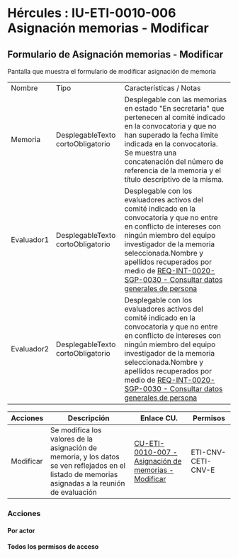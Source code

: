 # Hércules : IU\-ETI\-0010\-006 Asignación memorias \- Modificar



## Formulario de Asignación memorias \- Modificar

Pantalla que muestra el formulario de modificar asignación de memoria



|  | | |
| --- | --- | --- |
| Nombre | Tipo | Características / Notas |
| Memoria | DesplegableTexto cortoObligatorio | Desplegable con las memorias en estado "En secretaria" que pertenecen al comité indicado en la convocatoria y que no han superado la fecha límite indicada en la convocatoria. Se muestra una concatenación del número de referencia de la memoria y el título descriptivo de la misma. |
| Evaluador1 | DesplegableTexto cortoObligatorio | Desplegable con los evaluadores activos del comité indicado en la convocatoria y que no entre en conflicto de intereses con ningún miembro del equipo investigador de la memoria seleccionada.Nombre y apellidos recuperados por medio de [REQ\-INT\-0020\-SGP\-0030 \- Consultar datos generales de persona](/hercules/sgi-sistema-de-gestion-de-investigacion/requisitos-y-analisis-funcional/analisis-funcional-sgi-hercules/gen-aspectos-generales/int-requisitos-de-integracion/req-int-0020-sgp-integracion-con-sistema-de-gestion-de-personas/req-int-0020-sgp-0030-consultar-datos-generales-de-persona.md "/hercules/sgi-sistema-de-gestion-de-investigacion/requisitos-y-analisis-funcional/analisis-funcional-sgi-hercules/gen-aspectos-generales/int-requisitos-de-integracion/req-int-0020-sgp-integracion-con-sistema-de-gestion-de-personas/req-int-0020-sgp-0030-consultar-datos-generales-de-persona.md") |
| Evaluador2 | DesplegableTexto cortoObligatorio | Desplegable con los evaluadores activos del comité indicado en la convocatoria y que no entre en conflicto de intereses con ningún miembro del equipo investigador de la memoria seleccionada.Nombre y apellidos recuperados por medio de [REQ\-INT\-0020\-SGP\-0030 \- Consultar datos generales de persona](/hercules/sgi-sistema-de-gestion-de-investigacion/requisitos-y-analisis-funcional/analisis-funcional-sgi-hercules/gen-aspectos-generales/int-requisitos-de-integracion/req-int-0020-sgp-integracion-con-sistema-de-gestion-de-personas/req-int-0020-sgp-0030-consultar-datos-generales-de-persona.md "/hercules/sgi-sistema-de-gestion-de-investigacion/requisitos-y-analisis-funcional/analisis-funcional-sgi-hercules/gen-aspectos-generales/int-requisitos-de-integracion/req-int-0020-sgp-integracion-con-sistema-de-gestion-de-personas/req-int-0020-sgp-0030-consultar-datos-generales-de-persona.md") |



| Acciones | Descripción | Enlace CU. | Permisos |
| --- | --- | --- | --- |
| Modificar | Se modifica los valores de la asignación de memoria, y los datos se ven reflejados en el listado de memorias asignadas a la reunión de evaluación | [CU\-ETI\-0010\-007 \- Asignación de memorias \- Modificar](/hercules/sgi-sistema-de-gestion-de-investigacion/requisitos-y-analisis-funcional/analisis-funcional-sgi-hercules/eti-modulo-de-etica/eti-casos-de-uso/cu-eti-0010-gestion-convocatorias-reunion/cu-eti-0010-007-asignacion-de-memorias-modificar.md "/hercules/sgi-sistema-de-gestion-de-investigacion/requisitos-y-analisis-funcional/analisis-funcional-sgi-hercules/eti-modulo-de-etica/eti-casos-de-uso/cu-eti-0010-gestion-convocatorias-reunion/cu-eti-0010-007-asignacion-de-memorias-modificar.md") | ETI\-CNV\-CETI\-CNV\-E |

### Acciones

#### Por actor

#### Todos los permisos de acceso




